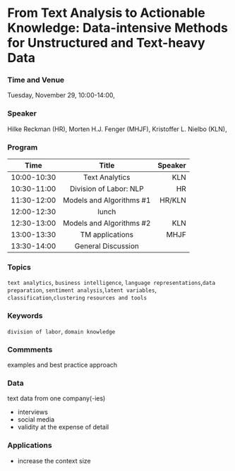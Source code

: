 # From Text Analysis to Actionable Knowledge: Data-intensive Methods for Unstructured and Text-heavy Data

### Time and Venue
Tuesday, November 29, 10:00-14:00,

### Speaker
Hilke Reckman (HR), Morten H.J. Fenger (MHJF), Kristoffer L. Nielbo (KLN),

### Program

| Time        | Title           | Speaker |
| ------------- |:-------------:| -----:|
| 10:00-10:30 | Text Analytics | KLN |
| 10:30-11:00 | Division of Labor: NLP | HR |
| 11:30-12:00 | Models and Algorithms #1 | HR/KLN |
| 12:00-12:30 | lunch
| 12:30-13:00 | Models and Algorithms #2 | KLN |
| 13:00-13:30 | TM applications | MHJF |
| 13:30-14:00 | General Discussion

### Topics
`text analytics`, `business intelligence`,
`language representations`,`data preparation`,
`sentiment analysis`,`latent variables`, `classification`,`clustering`
`resources and tools`
### Keywords
`division of labor`, `domain knowledge`


### Commments
examples and best practice approach

### Data
text data from one company(-ies)
  - interviews
  - social media
  - validity at the expense of detail

### Applications  
  - increase the context size
